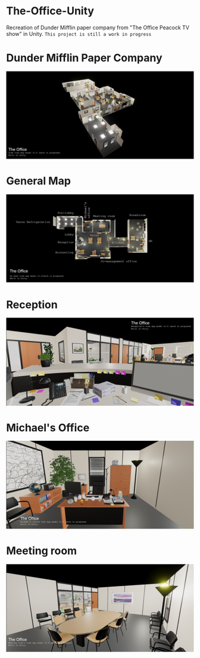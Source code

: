 # The-Office-Unity
Recreation of Dunder Mifflin paper company from "The Office Peacock TV show" in Unity. `This project is still a work in progress`

# Dunder Mifflin Paper Company
![](https://github.com/zackDavid/The-Office-Unity/blob/main/map-image-models/The-office-side-view-model-map.png)

# General Map
![](https://github.com/zackDavid/The-Office-Unity/blob/main/map-image-models/The-office-up-down-view-model.png)

# Reception
![](https://github.com/zackDavid/The-Office-Unity/blob/main/map-image-models/The-office-receptions-view.png)

# Michael's Office
![](https://github.com/zackDavid/The-Office-Unity/blob/main/map-image-models/The-office-michaels-map-model.png)

# Meeting room
![](https://github.com/zackDavid/The-Office-Unity/blob/main/map-image-models/The-office-meeting-room.png)
